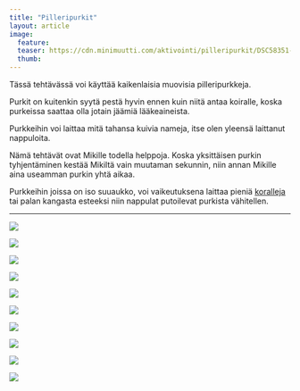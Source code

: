 ```yaml
---
title: "Pilleripurkit"
layout: article
image:
  feature:
  teaser: https://cdn.minimuutti.com/aktivointi/pilleripurkit/DSC58351-245px.jpg
  thumb:
---
```


Tässä tehtävässä voi käyttää kaikenlaisia muovisia pilleripurkkeja.

Purkit on kuitenkin syytä pestä hyvin ennen kuin niitä antaa koiralle, koska purkeissa saattaa olla jotain jäämiä lääkeaineista.

Purkkeihin voi laittaa mitä tahansa kuivia nameja, itse olen yleensä laittanut nappuloita.

Nämä tehtävät ovat Mikille todella helppoja. Koska yksittäisen purkin tyhjentäminen kestää Mikiltä vain muutaman sekunnin, niin annan Mikille aina useamman purkin yhtä aikaa.

Purkkeihin joissa on iso suuaukko, voi vaikeutuksena laittaa pieniä [koralleja](/aktivointi/korallit/) tai palan kangasta esteeksi niin nappulat putoilevat purkista vähitellen.

---

![](https://cdn.minimuutti.com/aktivointi/pilleripurkit/DSC58351-800px.jpg)

![](https://cdn.minimuutti.com/aktivointi/pilleripurkit/DSC58362-800px.jpg)

![](https://cdn.minimuutti.com/aktivointi/pilleripurkit/DSC58407-800px.jpg)

![](https://cdn.minimuutti.com/aktivointi/pilleripurkit/DSC58421-800px.jpg)

![](https://cdn.minimuutti.com/aktivointi/pilleripurkit/DSC58428-800px.jpg)

![](https://cdn.minimuutti.com/aktivointi/pilleripurkit/DSC58465-800px.jpg)

![](https://cdn.minimuutti.com/aktivointi/pilleripurkit/DSC58472-800px.jpg)

![](https://cdn.minimuutti.com/aktivointi/pilleripurkit/DSC58485-800px.jpg)

![](https://cdn.minimuutti.com/aktivointi/pilleripurkit/DSC60994-800px.jpg)

![](https://cdn.minimuutti.com/aktivointi/pilleripurkit/DSC60998-800px.jpg)
